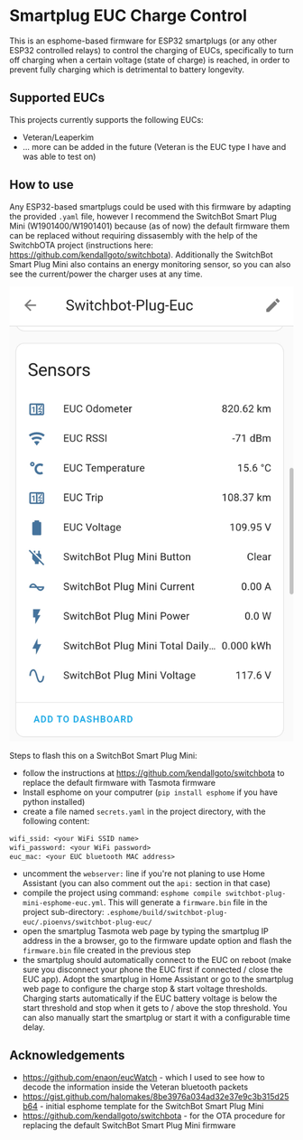 # Smartplug EUC Charge Control

This is an esphome-based firmware for ESP32 smartplugs (or any other ESP32 controlled relays) to control the charging of EUCs, specifically to turn off charging when a certain voltage (state of charge) is reached, in order to prevent fully charging which is detrimental to battery longevity.

## Supported EUCs

This projects currently supports the following EUCs:

  * Veteran/Leaperkim
  * ... more can be added in the future (Veteran is the EUC type I have and was able to test on)

## How to use

Any ESP32-based smartplugs could be used with this firmware by adapting the provided `.yaml` file, however I recommend the SwitchBot Smart Plug Mini (W1901400/W1901401) because (as of now) the default firmware them can be replaced without requiring dissasembly with the help of the SwitchbOTA project (instructions here: https://github.com/kendallgoto/switchbota). Additionally the SwitchBot Smart Plug Mini also contains an energy monitoring sensor, so you can also see the current/power the charger uses at any time.

<img src="pics/screenshot_home_assistant.jpg" width="600px">


Steps to flash this on a SwitchBot Smart Plug Mini:
  * follow the instructions at https://github.com/kendallgoto/switchbota to replace the default firmware with Tasmota firmware
  * Install esphome on your computrer (`pip install esphome` if you have python installed)
  * create a file named `secrets.yaml` in the project directory, with the following content:
  ```
wifi_ssid: <your WiFi SSID name>
wifi_password: <your WiFi password>
euc_mac: <your EUC bluetooth MAC address>
  ```
  * uncomment the `webserver:` line if you're not planing to use Home Assistant (you can also comment out the `api:` section in that case)
  * compile the project using command: `esphome compile switchbot-plug-mini-esphome-euc.yml`. This will generate a `firmware.bin` file in the project sub-directory: `.esphome/build/switchbot-plug-euc/.pioenvs/switchbot-plug-euc/`
  * open the smartplug Tasmota web page by typing the smartplug IP address in the a browser, go to the firmware update option and flash the `firmware.bin` file created in the previous step
  * the smartplug should automatically connect to the EUC on reboot (make sure you disconnect your phone the EUC first if connected / close the EUC app). Adopt the smartplug in Home Assistant or go to the smartplug web page to configure the charge stop & start voltage thresholds. Charging starts automatically if the EUC battery voltage is below the start threshold and stop when it gets to / above the stop threshold. You can also manually start the smartplug or start it with a configurable time delay.

## Acknowledgements

* https://github.com/enaon/eucWatch - which I used to see how to decode the information inside the Veteran bluetooth packets
* https://gist.github.com/halomakes/8be3976a034ad32e37e9c3b315d25b64 - initial esphome template for the SwitchBot Smart Plug Mini
* https://github.com/kendallgoto/switchbota - for the OTA procedure for replacing the default SwitchBot Smart Plug Mini firmware
